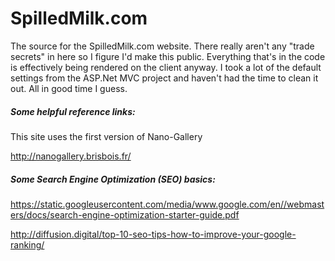 # SpilledMilk.com

The source for the SpilledMilk.com website.  There really aren't any "trade secrets" in here so I figure I'd make this public.
Everything that's in the code is effectively being rendered on the client anyway.
I took a lot of the default settings from the ASP.Net MVC project and haven't had the time to clean it out.  All in good time I guess.

##### Some helpful reference links:

This site uses the first version of Nano-Gallery

http://nanogallery.brisbois.fr/

##### Some Search Engine Optimization (SEO) basics:

https://static.googleusercontent.com/media/www.google.com/en//webmasters/docs/search-engine-optimization-starter-guide.pdf

http://diffusion.digital/top-10-seo-tips-how-to-improve-your-google-ranking/